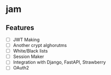 # jam


## Features
- [ ] JWT Making
- [ ] Another crypt alghorutms
- [ ] White/Black lists
- [ ] Session Maker
- [ ] Integration with Django, FastAPI, Strawberry
- [ ] OAuth2
